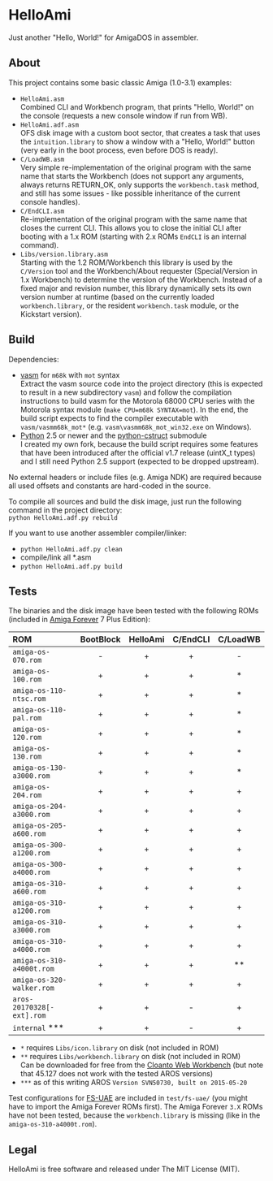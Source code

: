 HelloAmi
========

Just another "Hello, World!" for AmigaDOS in assembler.


About
-----

This project contains some basic classic Amiga (1.0-3.1) examples:  
  - `HelloAmi.asm`  
    Combined CLI and Workbench program, that prints "Hello, World!"
    on the console (requests a new console window if run from WB).
  - `HelloAmi.adf.asm`  
    OFS disk image with a custom boot sector, that creates a task that
    uses the `intuition.library` to show a window with a "Hello, World!"
    button (very early in the boot process, even before DOS is ready).
  - `C/LoadWB.asm`  
    Very simple re-implementation of the original program with the same name
    that starts the Workbench (does not support any arguments, always returns
    RETURN_OK, only supports the `workbench.task` method, and still has some
    issues - like possible inheritance of the current console handles).
  - `C/EndCLI.asm`  
    Re-implementation of the original program with the same name that closes
    the current CLI. This allows you to close the initial CLI after booting
    with a 1.x ROM (starting with 2.x ROMs `EndCLI` is an internal command).
  - `Libs/version.library.asm`  
    Starting with the 1.2 ROM/Workbench this library is used by the `C/Version`
    tool and the Workbench/About requester (Special/Version in 1.x Workbench)
    to determine the version of the Workbench. Instead of a fixed major and
    revision number, this library dynamically sets its own version number at
    runtime (based on the currently loaded `workbench.library`, or the
    resident `workbench.task` module, or the Kickstart version).


Build
-----

Dependencies:
  - [vasm](http://sun.hasenbraten.de/vasm/) for `m68k` with `mot` syntax  
    Extract the vasm source code into the project directory (this is expected
    to result in a new subdirectory `vasm`) and follow the compilation
    instructions to build vasm for the Motorola 68000 CPU series with
    the Motorola syntax module (`make CPU=m68k SYNTAX=mot`). In the end,
    the build script expects to find the compiler executable with
    `vasm/vasmm68k_mot*` (e.g. `vasm\vasmm68k_mot_win32.exe` on Windows).
  - [Python](https://www.python.org/) 2.5 or newer and the
    [python-cstruct](https://github.com/nicodex/python-cstruct) submodule  
    I created my own fork, because the build script requires some features
    that have been introduced after the official v1.7 release (uintX_t types)
    and I still need Python 2.5 support (expected to be dropped upstream).

No external headers or include files (e.g. Amiga NDK) are required
because all used offsets and constants are hard-coded in the source.

To compile all sources and build the disk image, just
run the following command in the project directory:  
`python HelloAmi.adf.py rebuild`

If you want to use another assembler compiler/linker:  
  - `python HelloAmi.adf.py clean`
  - compile/link all *.asm
  - `python HelloAmi.adf.py build`


Tests
-----

The binaries and the disk image have been tested with the following ROMs
(included in [Amiga Forever](https://www.amigaforever.com/) 7 Plus Edition):

| ROM                       | BootBlock | HelloAmi | C/EndCLI | C/LoadWB |
|:--------------------------|:---------:|:--------:|:--------:|:--------:|
| `amiga-os-070.rom`        |     -     |    +     |    +     |    -     |
| `amiga-os-100.rom`        |     +     |    +     |    +     |    *     |
| `amiga-os-110-ntsc.rom`   |     +     |    +     |    +     |    *     |
| `amiga-os-110-pal.rom`    |     +     |    +     |    +     |    *     |
| `amiga-os-120.rom`        |     +     |    +     |    +     |    *     |
| `amiga-os-130.rom`        |     +     |    +     |    +     |    *     |
| `amiga-os-130-a3000.rom`  |     +     |    +     |    +     |    *     |
| `amiga-os-204.rom`        |     +     |    +     |    +     |    +     |
| `amiga-os-204-a3000.rom`  |     +     |    +     |    +     |    +     |
| `amiga-os-205-a600.rom`   |     +     |    +     |    +     |    +     |
| `amiga-os-300-a1200.rom`  |     +     |    +     |    +     |    +     |
| `amiga-os-300-a4000.rom`  |     +     |    +     |    +     |    +     |
| `amiga-os-310-a600.rom`   |     +     |    +     |    +     |    +     |
| `amiga-os-310-a1200.rom`  |     +     |    +     |    +     |    +     |
| `amiga-os-310-a3000.rom`  |     +     |    +     |    +     |    +     |
| `amiga-os-310-a4000.rom`  |     +     |    +     |    +     |    +     |
| `amiga-os-310-a4000t.rom` |     +     |    +     |    +     |    **    |
| `amiga-os-320-walker.rom` |     +     |    +     |    +     |    +     |
| `aros-20170328[-ext].rom` |     +     |    +     |    -     |    +     |
| `internal` ***            |     +     |    +     |    -     |    +     |

  - `*` requires `Libs/icon.library` on disk (not included in ROM)
  - `**` requires `Libs/workbench.library` on disk (not included in ROM)  
    Can be downloaded for free from the
    [Cloanto Web Workbench](https://www.amigaforever.com/classic/)
    (but note that 45.127 does not work with the tested AROS versions)
  - `***` as of this writing AROS `Version SVN50730, built on 2015-05-20`

Test configurations for [FS-UAE](https://fs-uae.net/) are included in
`test/fs-uae/` (you might have to import the Amiga Forever ROMs first).
The Amiga Forever `3.X` ROMs have not been tested, because the
`workbench.library` is missing (like in the `amiga-os-310-a4000t.rom`).


Legal
-----

HelloAmi is free software and released under The MIT License (MIT).
